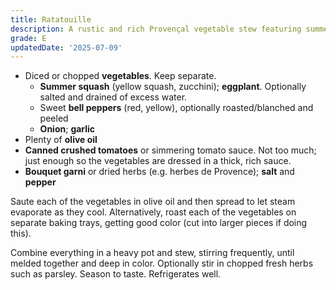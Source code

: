```yaml
---
title: Ratatouille
description: A rustic and rich Provençal vegetable stew featuring summer produce.
grade: E
updatedDate: '2025-07-09'
---
```

- Diced or chopped **vegetables**. Keep separate.
    - **Summer squash** (yellow squash, zucchini); **eggplant**. Optionally salted and drained of excess water.
    - Sweet **bell peppers** (red, yellow), optionally roasted/blanched and peeled
    - **Onion**; **garlic**
- Plenty of **olive oil**
- **Canned crushed tomatoes** or simmering tomato sauce. Not too much; just enough so the vegetables are dressed in a thick, rich sauce.
- **Bouquet garni** or dried herbs (e.g. herbes de Provence); **salt** and **pepper**

Saute each of the vegetables in olive oil and then spread to let steam evaporate as they cool. Alternatively, roast each of the vegetables on separate baking trays, getting good color (cut into larger pieces if doing this). 

Combine everything in a heavy pot and stew, stirring frequently, until melded together and deep in color. Optionally stir in chopped fresh herbs such as parsley. Season to taste. Refrigerates well.